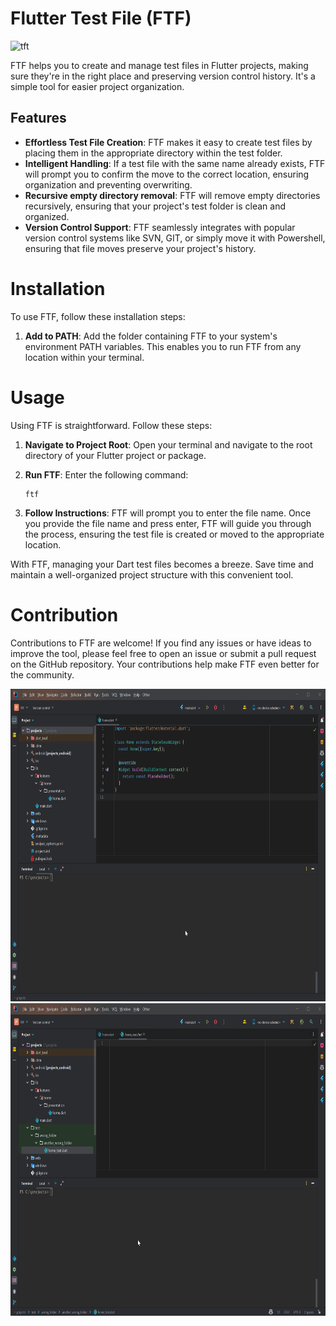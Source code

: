 # Flutter Test File (FTF)
![tft](https://github.com/bsolca/flutter-test-file/assets/18555491/bbd028b0-1073-4b7e-a2d4-ed55370c1606)

FTF helps you to create and manage test files in Flutter projects, making sure they're in the right place and preserving version control history. It's a simple tool for easier project organization.

## Features

- **Effortless Test File Creation**: FTF makes it easy to create test files by placing them in the appropriate directory within the test folder.
- **Intelligent Handling**: If a test file with the same name already exists, FTF will prompt you to confirm the move to the correct location, ensuring organization and preventing overwriting.
- **Recursive empty directory removal**: FTF will remove empty directories recursively, ensuring that your project's test folder is clean and organized.
- **Version Control Support**: FTF seamlessly integrates with popular version control systems like SVN, GIT, or simply move it with Powershell, ensuring that file moves preserve your project's history.

# Installation

To use FTF, follow these installation steps:

1. **Add to PATH**: Add the folder containing FTF to your system's environment PATH variables. This enables you to run FTF from any location within your terminal.

# Usage

Using FTF is straightforward. Follow these steps:

1. **Navigate to Project Root**: Open your terminal and navigate to the root directory of your Flutter project or package.

2. **Run FTF**: Enter the following command:
    ```
    ftf
    ```
3. **Follow Instructions**: FTF will prompt you to enter the file name. Once you provide the file name and press enter, FTF will guide you through the process, ensuring the test file is created or moved to the appropriate location.

With FTF, managing your Dart test files becomes a breeze. Save time and maintain a well-organized project structure with this convenient tool.

# Contribution
Contributions to FTF are welcome! If you find any issues or have ideas to improve the tool, please feel free to open an issue or submit a pull request on the GitHub repository. Your contributions help make FTF even better for the community.

<img src="assets/create_test_files.gif" height="500" alt="Create test file command"/>
<img src="assets/move_file.gif" height="500" alt="Moving feature"/>
